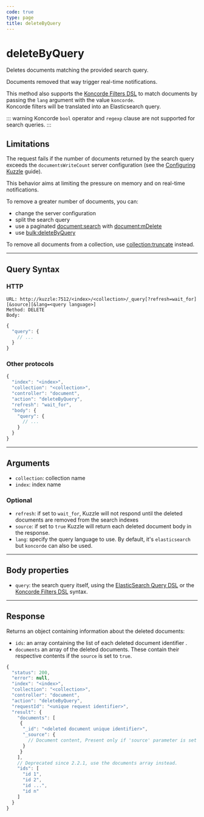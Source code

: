 ```yaml
---
code: true
type: page
title: deleteByQuery
---
```


# deleteByQuery

Deletes documents matching the provided search query.

Documents removed that way trigger real-time notifications.

<SinceBadge version="change-me"/>

This method also supports the [Koncorde Filters DSL](/core/2/guides/cookbooks/realtime-api) to match documents by passing the `lang` argument with the value `koncorde`.  
Koncorde filters will be translated into an Elasticsearch query.  

::: warning
Koncorde `bool` operator and `regexp` clause are not supported for search queries.
:::

## Limitations

The request fails if the number of documents returned by the search query exceeds the `documentsWriteCount` server configuration (see the [Configuring Kuzzle](/core/2/guides/essentials/configuration) guide).

This behavior aims at limiting the pressure on memory and on real-time notifications.

To remove a greater number of documents, you can:
 - change the server configuration
 - split the search query
 - use a paginated [document:search](/core/2/api/controllers/document/search) with [document:mDelete](/core/2/api/controllers/document/m-delete)
 - use [bulk:deleteByQuery](/core/2/api/controllers/bulk/delete-by-query)

To remove all documents from a collection, use [collection:truncate](/core/2/api/controllers/collection/truncate) instead.

---

## Query Syntax

### HTTP

```http
URL: http://kuzzle:7512/<index>/<collection>/_query[?refresh=wait_for][&source][&lang=<query language>]
Method: DELETE
Body:
```

```js
{
  "query": {
    // ...
  }
}
```

### Other protocols

```js
{
  "index": "<index>",
  "collection": "<collection>",
  "controller": "document",
  "action": "deleteByQuery",
  "refresh": "wait_for",
  "body": {
    "query": {
      // ...
    }
  }
}
```

---

## Arguments

- `collection`: collection name
- `index`: index name

### Optional

- `refresh`: if set to `wait_for`, Kuzzle will not respond until the deleted documents are removed from the search indexes
- `source`: if set to `true` Kuzzle will return each deleted document body in the response.
- `lang`: specify the query language to use. By default, it's `elasticsearch` but `koncorde` can also be used. <SinceBadge version="change-me"/>

---

## Body properties

- `query`: the search query itself, using the [ElasticSearch Query DSL](https://www.elastic.co/guide/en/elasticsearch/reference/7.4/query-dsl.html) or the [Koncorde Filters DSL](/core/2/guides/cookbooks/realtime-api) syntax.

---

## Response

Returns an object containing information about the deleted documents:

- `ids`: an array containing the list of each deleted document identifier <DeprecatedBadge version="2.2.1"/>.
- `documents` an array of the deleted documents. These contain their respective contents if the `source` is set to `true`.

```js
{
  "status": 200,
  "error": null,
  "index": "<index>",
  "collection": "<collection>",
  "controller": "document",
  "action": "deleteByQuery",
  "requestId": "<unique request identifier>",
  "result": {
    "documents": [
     {
      "_id": "<deleted document unique identifier>",
      "_source": {
        // Document content, Present only if 'source' parameter is set to true.
      }
     }
    ],
    // Deprecated since 2.2.1, use the documents array instead.
    "ids": [
      "id 1",
      "id 2",
      "id ...",
      "id n"
    ]
  }
}
```
